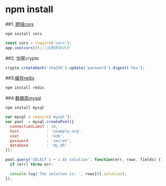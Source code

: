 # npm install

##1. [跨域cors](https://github.com/expressjs/cors)
```cmd
npm install cors
```
```js
const cors = require('cors');
app.use(cors());//设置跨域访问
```
##2. 加密crypto
```js
crypto.createHash('sha256').update('password').digest('hex');
```
##3.[缓存redis](https://www.npmjs.com/package/redis)
```cmd
npm install redis
```
##4 [数据库mysql](https://www.npmjs.com/package/mysql)
```cmd
npm install mysql
```
```js
var mysql = require('mysql');
var pool  = mysql.createPool({
  connectionLimit : 10,
  host            : 'example.org',
  user            : 'bob',
  password        : 'secret',
  database        : 'my_db'
});
 
pool.query('SELECT 1 + 1 AS solution', function(err, rows, fields) {
  if (err) throw err;
 
  console.log('The solution is: ', rows[0].solution);
});
```
